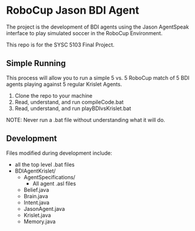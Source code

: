 # RoboCup Jason BDI Agent
The project is the development of BDI agents using the Jason AgentSpeak
interface to play simulated soccer in the RoboCup Environment.

This repo is for the SYSC 5103 Final Project.

## Simple Running
This process will allow you to run a simple 5 vs. 5 RoboCup match of 5 BDI
agents playing against 5 regular Krislet Agents.
1. Clone the repo to your machine
2. Read, understand, and run compileCode.bat
3. Read, understand, and run playBDIvsKrislet.bat

NOTE: Never run a .bat file without understanding what it will do.

## Development
Files modified during development include:
-   all the top level .bat files
-   BDIAgentKrislet/
    - AgentSpecifications/
        - All agent .asl files
    - Belief.java
    - Brain.java
    - Intent.java
    - JasonAgent.java
    - Krislet.java
    - Memory.java
